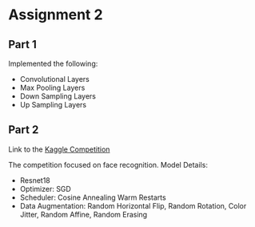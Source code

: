 # Assignment 2

## Part 1

Implemented the following:

- Convolutional Layers
- Max Pooling Layers
- Down Sampling Layers
- Up Sampling Layers

## Part 2

Link to the [Kaggle Competition](https://www.kaggle.com/competitions/11785-hw-2-p-2-face-verification-fall-2024-slack/leaderboard?search=Its)

The competition focused on face recognition. Model Details:
- Resnet18
- Optimizer: SGD
- Scheduler: Cosine Annealing Warm Restarts
- Data Augmentation: Random Horizontal Flip, Random Rotation, Color Jitter, Random Affine, Random Erasing
